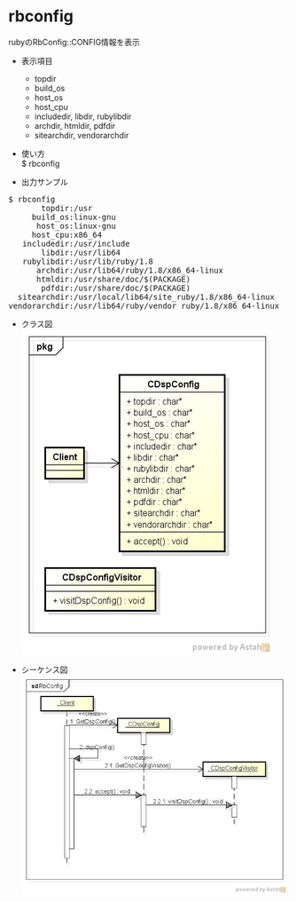 rbconfig
========
rubyのRbConfig::CONFIG情報を表示

* 表示項目
  - topdir
  - build_os
  - host_os
  - host_cpu
  - includedir, libdir, rubylibdir
  - archdir, htmldir, pdfdir
  - sitearchdir, vendorarchdir  

* 使い方  
$ rbconfig

* 出力サンプル  

<pre>
$ rbconfig
       topdir:/usr
     build_os:linux-gnu
      host_os:linux-gnu
     host_cpu:x86_64
   includedir:/usr/include
       libdir:/usr/lib64
   rubylibdir:/usr/lib/ruby/1.8
      archdir:/usr/lib64/ruby/1.8/x86_64-linux
      htmldir:/usr/share/doc/$(PACKAGE)
       pdfdir:/usr/share/doc/$(PACKAGE)
  sitearchdir:/usr/local/lib64/site_ruby/1.8/x86_64-linux
vendorarchdir:/usr/lib64/ruby/vendor_ruby/1.8/x86_64-linux
</pre>

* クラス図  
![rbconfig](images/pkgRbConfig.jpg)

* シーケンス図
![rbconfig](images/sdRbConfig.jpg)
